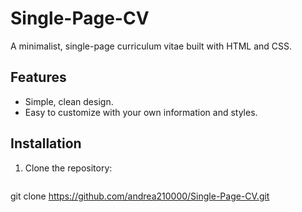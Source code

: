# Single-Page-CV

A minimalist, single-page curriculum vitae built with HTML and CSS.

## Features
- Simple, clean design.
- Easy to customize with your own information and styles.

## Installation

1. Clone the repository:
   ```bash
 git clone https://github.com/andrea210000/Single-Page-CV.git
